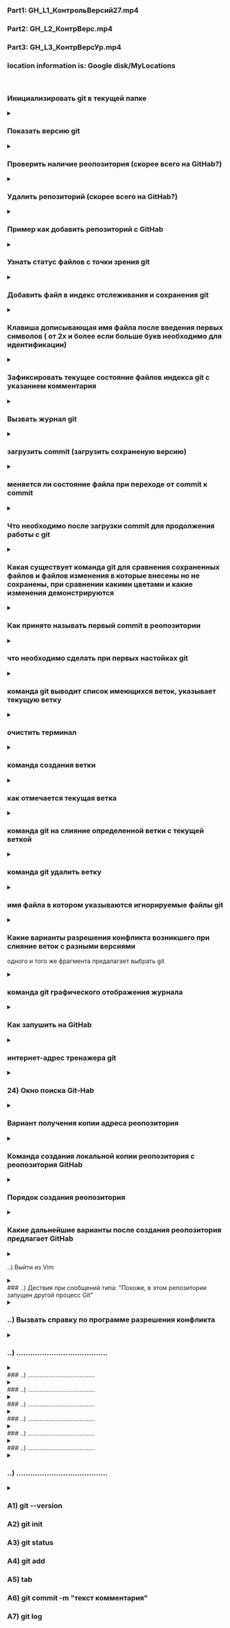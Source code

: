 


### Part1: __GH_L1_КонтрольВерсий27.mp4__
### Part2: __GH_L2_КонтрВерс.mp4__
### Part3: __GH_L3_КонтрВерсУр.mp4__
### __location information is:  Google disk/MyLocations__ 
&nbsp;&nbsp;


### Инициализировать git в текущей папке

<details>
<summary></summary>

```javascript
git init
```
</details>

### Показать версию git 
<details>
<summary></summary>

```javascript
git --version
```
</details>

### Проверить наличие реопозитория (скорее всего на GitHab?)

<details>

![GitRemote.jpg](GitRemote.jpg)

<summary></summary>

</details>

### Удалить репозиторий (скорее всего на GitHab?)

<details>
<summary></summary>

![RemoteRemove.jpg](RemoteRemove.jpg)

```javascript

```
</details>

### Пример как добавить репозиторий с GitHab

<details>
<summary></summary>

![GreetRemote.jpg](GreetRemote.jpg)

```javascript

```
</details>


###  Узнать статус файлов с точки зрения git

<details>
<summary></summary>

```javascript
git status
```
</details>

### Добавить файл в индекс отслеживания и сохранения git

<details>
<summary></summary>

```javascript
git add <file nime>
```
</details>

###  Клавиша дописывающая имя файла после введения первых символов ( от 2х и более если больше букв необходимо для идентификации)

<details>
<summary></summary>

```javascript
tab
```
</details>

###  Зафиксировать текущее состояние файлов индекса git с указанием комментария

<details>
<summary></summary>

```javascript
источник: (17-03-23) https://www.xodeptoject/Articles/457305/Basic-Git-Command-Line-Reference-for-Windows-Users

git commit -m "текст комментария"
git commit -a -m "текст комментария" Фиксирует все файлы измененные с момента последнего каммита. Не включает новые файлы.
git commit -a -mend -m "текст комментария" Добавляет все измененения в предыдгщую фиксацию и перезаписывает сообщение о фиксации новым текстом сообщения. Не включая новые файлы:
git commit -a если для lubuntu промотать вниз, далее ввести текст комментария, затем Ctr + s, далее для сохнения и выхода Ctr + x.
Для Windows после вввода -a прокрутить вниз, нажать клавишу insert (что бы включить режим редактирования), ввести комментарий. Далее Esc для выхода из режима редактирования. После ввести :x для выхода с сохранением.


Опции: -a Зафиксировать все изменения в отслеживаемых файлах с момента последней фиксации
       -v Подробный: включите различия между зафиксировынными элементами на экране сообщения о фиксации
       --amend Изменить сообщение о фиксации, связанное с самой последней фиксацией
       --amend <File_1><File_2>...<File_n> повторить прудыдущую фиксацию и включить изменения в указанные файлы. Фиксируем изменения для конкретных файлов и включает указанное сообщение о фиксации


```
</details>

###  Вызвать журнал git

<details>
<summary></summary>

```javascript
git log
```
</details>

### загрузить commit (загрузить сохраненую версию)

<details>
<summary></summary>

```javascript
ввести команду и первые 4 симовала имени commit
например: git checkout 5c2a
```
</details>

###  меняется ли состояние файла при переходе от commit к commit

<details>
<summary></summary>

```javascript
Нет. При переходе от одного commit к другому commit git показывает состояние в котором на момент созданния commit находился файл, при этом не изменяя его.
```
</details>

###  Что необходимо после загрузки commit для продолжения работы с git

<details>
<summary></summary>

```javascript
Для продолжения работы с git после загрузки commit необходимо загрузить актуальную версию,  и выполнить команду git checkout master
```
</details>



###  Какая существует команда git для сравнения сохраненных файлов и файлов изменения в которые внесены но не сохранены, при сравнении какими цветами и какие изменения демонстрируются

<details>
<summary></summary>

```javascript
git diff

-  красным цветом демонстрируются удаленные файлы
-  зеленым созданные
```
</details>


###  Как принято называть первый commit в реопозитории
<details>
<summary></summary>

```javascript
Initial commit (инишин коммит)
```
</details>


###  что необходимо сделать при первых настойках git

<details>
<summary></summary>

```javascript
Представиться git: git config <name>, затем: git config <email>
```
### например:

![GlobalConfig](GlobalConfig.jpg)

</details>


###  команда git выводит список имеющихся веток, указывает текущую ветку

<details>
<summary></summary>

```javascript
git branch
```
</details>


###  очистить терминал

<details>
<summary></summary>

```javascript
clear
```
</details>


###  команда создания ветки

<details>
<summary></summary>

```javascript
git branch <name>
```
</details>


###  как отмечается текущая ветка

<details>
<summary></summary>

```javascript
*
```
</details>


###  команда git на слияние определенной ветки с текущей веткой

<details>
<summary></summary>

```javascript
git merge <name branch>
```
</details>


###  команда git удалить ветку

<details>
<summary></summary>

```javascript
git branch -d <name branch>
Формат удаления: git(указывает что команда для git), branch(указывает что команда направлена 
на некоторую ветку), -d(флаг указывает на необходимость удаления), имя ветки указывает какую 
именно ветку необходимо удалить
```
</details>

###  имя файла в котором указываются игнорируемые файлы git

<details>
<summary></summary>

```javascript
.gitignor

```
</details>

###  Какие варианты разрешения конфликта возникшего при слияние веток с разными версиями 
одного и того же фрагмента предалагает выбрать git

<details>
<summary></summary>

```javascript
1. Accept Current Change (Принять вариант из текущей ветки т.е. в которую вливают ветку)
2. Accept Incoming Change (Принять вариант из вливаемой ветки)
3. Accept Both Change (Сохранить оба варианта)
4. Accept Changes (Сравнить)
```
</details>

###  команда git графического отображения журнала

<details>
<summary></summary>

```javascript
git log --graph
```
</details>


### Как запушить на GitHab

<details>
<summary></summary>

![GitPush.jpg](GitPush.jpg)

</details>

###  интернет-адрес тренажера git


<details>
<summary></summary>

```javascript
https://learngitbranching.js.org/
```
</details>

### 24) Окно поиска Git-Hab

<details>
<summary></summary>


![ImageSearchGH](SearchGH.jpg)

</details>




### Вариант получения копии адреса реопозитория

<details>
<summary></summary>

![CopyOfAddressGH](CopyOfAddress.jpg)
</details>

###  Команда создания локальной копии реопозитория с реопозитория GitHab 

<details>
<summary></summary>

```javascript
git clone <интернет адрес реопозитория на GitHab>
```
</details>

###  Порядок создания реопозитория

<details>
<summary></summary>

1. Создать на GitHab аккаунт
2. Создать реопозиторий например нажав указателем мыши на "+" 
   и выбрать пункт меню "Новый репозиторий"
![Great a Repository](GreatRepository.jpg)


3. Присвоить репозиторию имя, можно сделать соотвествующие настройки,
либо оставить из по умолчанию.

![By Naning](ByNaming.jpg)



</details>


###  Какие дальнейшие варианты после создания реопозитория предлагает GitHab

<details>
<summary></summary>

![GB/GH/FurtherOptions.jpg](FurtherOptions.jpg)
1. создать новый репозиторий через терминал и начать с ним работать
2. существующий репозиторий привязать к этому репозиторию
3. имопортировать код из другого репозитория


</details>


..) Выйти из  Vim

<details>
<summary></summary>

```javascript

источник: (17-02-2023) https://itsfoss.com 

1) Клавиша Esc, что бы выйти из режима редактировния
2.1) :q
2.2) :q! - выход без сохранения файла
2.3) :wq - cохранить файл и выйти

2.4) :x
2.5) :x! - примеч.: для VSCode Windows 10 пробовал работало,
           выход без сохрания.
2.6) :qa - закрывает все открытые файлы

2.7) Shift ZZ - сохранить и выйти
2.8) Shift ZQ - выход без сохранения




```
</details>
### ..) Дествия при сообщений типа: "Похоже, в этом репозитории запущен другой процесс Git"

<details>
<summary></summary>

```javascript

Источник: (17-03-23) https://stackoverflow.com/questions/38004148/another-git-process-seems-to-be-running-in-theis-repository

Предлогается удалить файл inlex.lock в каталоге .git или такой файл, или иной файл с этим расширением в рабочих деревьях или там же в каталоге

Например для Linukc: rm -f .git/index.lock
                     rm .git/index.lock
Например для Windows: del -f .git/index.lock
                      del .git/index.lock (это вариант пробовал работало в VSCode   Windows 10) 

```
</details>


### ..) Вызвать справку по программе разрешения конфликта

<details>
<summary></summary>

```javascript

git mergetool --tool-help

```
</details>

### ..) .......................................

<details>
<summary></summary>

```javascript
..........................
```
</details>
### ..) .......................................

<details>
<summary></summary>

```javascript
..........................
```
</details>
### ..) .......................................

<details>
<summary></summary>

```javascript
..........................
```
</details>
### ..) .......................................

<details>
<summary></summary>

```javascript
..........................
```
</details>
### ..) .......................................

<details>
<summary></summary>

```javascript
..........................
```
</details>
### ..) .......................................

<details>
<summary></summary>

```javascript
..........................
```
</details>
### ..) .......................................

<details>
<summary></summary>

```javascript
..........................
```
</details>

### ..) .......................................

<details>
<summary></summary>

```javascript
..........................
```
</details>

### A1)  __git --version__
### A2) __git init__
### A3) __git status__
### A4) __git add <file nime>__
### A5) __tab__
### A6) __git commit -m "текст комментария"__
### A7) __git log__